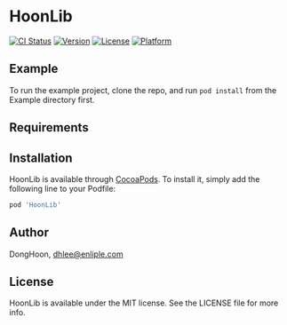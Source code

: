 # HoonLib

[![CI Status](https://img.shields.io/travis/DongHoon/HoonLib.svg?style=flat)](https://travis-ci.org/DongHoon/HoonLib)
[![Version](https://img.shields.io/cocoapods/v/HoonLib.svg?style=flat)](https://cocoapods.org/pods/HoonLib)
[![License](https://img.shields.io/cocoapods/l/HoonLib.svg?style=flat)](https://cocoapods.org/pods/HoonLib)
[![Platform](https://img.shields.io/cocoapods/p/HoonLib.svg?style=flat)](https://cocoapods.org/pods/HoonLib)

## Example

To run the example project, clone the repo, and run `pod install` from the Example directory first.

## Requirements

## Installation

HoonLib is available through [CocoaPods](https://cocoapods.org). To install
it, simply add the following line to your Podfile:

```ruby
pod 'HoonLib'
```

## Author

DongHoon, dhlee@enliple.com

## License

HoonLib is available under the MIT license. See the LICENSE file for more info.
